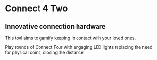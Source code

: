 # Connect 4 Two 

## Innovative connection hardware 

This tool aims to gamify keeping in contact with your loved ones. 

Play rounds of Connect Four with engaging LED lights replacing the need for physical coins, closing the distance!
